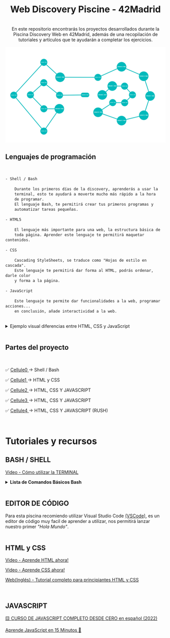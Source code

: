 <h1 align="center"> Web Discovery Piscine - 42Madrid </h1>

<br/>
<div align="center">
    En este repositorio encontrarás los proyectos desarrollados durante la Piscina Discovery Web en <a, href="https://www.42madrid.com/">42Madrid</a>, además de una recopilación de tutoriales y artículos que te ayudarán a completar los ejercicios.
</div>



![42 Holygraph](img/holygraph.png)

<!--FOTO 42 CEREBRO-->

## Lenguajes de programación

</br>

	- Shell / Bash

		Durante los primeros días de la discovery, aprenderás a usar la 
		terminal, esto te ayudará a moverte mucho más rápido a la hora 
		de programar. 
		El lenguaje Bash, te permitirá crear tus primeros programas y
		automatizar tareas pequeñas.

	- HTML5
  
		El lenguaje más importante para una web, la estructura básica de
		toda página. Aprender este lenguaje te permitirá maquetar contenidos.

	- CSS
  
		Cascading StyleSheets, se traduce como "Hojas de estilo en cascada".
		Este lenguaje te permitirá dar forma al HTML, podrás ordenar, darle color
		y forma a la página.

	- JavaScript
  
		Este lenguaje te permite dar funcionalidades a la web, programar acciones...
		en conclusión, añade interactividad a la web.
		
</br>

<details><summary>Ejemplo visual diferencias entre HTML, CSS y JavaScript</summary>
</br>

![Diferencias](img/differences.png)

</details>

</br>

## Partes del proyecto
</br>

✅ [Cellule0 ](./Cellule0-Shell) -> Shell / Bash

✅ [Cellule1 ](./Cellule1-Web) -> HTML y CSS

✅ [Cellule2 ](./Cellule2-Web) -> HTML, CSS Y JAVASCRIPT

✅ [Cellule3 ](./Cellule3-Web) -> HTML, CSS Y JAVASCRIPT

✅ [Cellule4 ](./Cellule4-Rush) -> HTML, CSS Y JAVASCRIPT (RUSH)

</br>

# Tutoriales y recursos

## 	BASH / SHELL

[Video - Cómo utilizar la TERMINAL](https://www.youtube.com/watch?v=yra-6WrYA_Y)
<details><summary style=font-weight:bold> Lista de Comandos Básicos Bash
</summary>
</br>

<table>
	<tbody>
		<tr>
			<td><strong>ls</strong></td>
			<td>Lista directorios</td>
		</tr>
		<tr>
			<td><strong>cd</strong></td>
			<td>Cambia el directorio actual de trabajo</td>
		</tr>
		<tr>
			<td><strong>cp</strong></td>
			<td>Copia contenido desde un origen a un destino</td>
		</tr>
			<tr><td><strong>mkdir</strong></td>
			<td>Crea un directorio</td></tr>
		<tr>
			<td><strong>rm</strong></td>
			<td>Borra ficheros o directorios</td>
		</tr>
			<tr><td><strong>mv</strong></td>
			<td>Mueve elementos o les cambia el nombre</td>
		</tr>
		<tr>
			<td><strong>touch</strong></td>
			<td>Crea un fichero vacío</td>
		</tr>
		<tr>
			<td><strong>man</strong></td>
			<td>Consulta la ayuda más común, las páginas man</td>
		</tr>
		<tr>
		<tr>
			<td><strong>clear</strong></td>
			<td>borra la pantalla</td>
		</tr>
		<tr>
			<td><strong>history</strong></td>
			<td>Muestra las últimas instrucciones ejecutadas</td>
		</tr>
		<tr>
			<td><strong>pwd</strong></td>
			<td>Muestra el directorio actual de trabajo</td>
		</tr>
		<tr>
			<td><strong>chmod</strong></td>
			<td>cambia los permisos de un fichero o directorio</td>
		</tr>
		<tr>
			<td><strong>cat</strong></td>
			<td>Ver el contenido de un fichero de texto</td>
		</tr>
	</tbody>
</table>
</details>
</br>
</details>


## EDITOR DE CÓDIGO

Para esta piscina recomiendo utilizar Visual Studio Code [(VSCode)](https://code.visualstudio.com/), es un editor de código muy facil de aprender a utilizar, nos permitirá lanzar nuestro primer *"Hola Mundo"*.
</br>
</br>

## HTML y CSS
[Video - Aprende HTML ahora!](https://www.youtube.com/watch?v=MJkdaVFHrto)

[Video - Aprende CSS ahora!](https://www.youtube.com/watch?v=wZniZEbPAzk)

[Web(Inglés) - Tutorial completo para principiantes HTML y CSS](https://www.internetingishard.com/html-and-css/)


</br>

## JAVASCRIPT
[🟨 CURSO DE JAVASCRIPT COMPLETO DESDE CERO en español (2022)](https://www.youtube.com/watch?v=S9ojNaeC1RI)

[Aprende JavaScript en 15 Minutos 📒](https://www.youtube.com/watch?v=Q9fwkpxr3Dw)